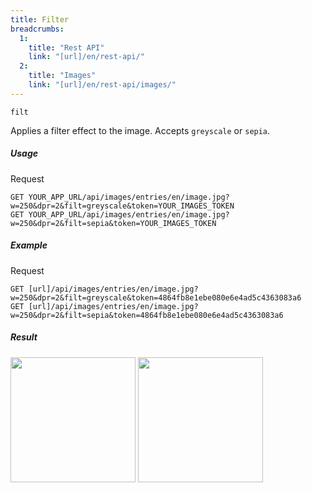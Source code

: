 ```yaml
---
title: Filter
breadcrumbs:
  1:
    title: "Rest API"
    link: "[url]/en/rest-api/"
  2:
    title: "Images"
    link: "[url]/en/rest-api/images/"
---
```


`filt`

Applies a filter effect to the image. Accepts `greyscale` or `sepia`.

##### Usage

<div class="file-header">Request</div>

```http
GET YOUR_APP_URL/api/images/entries/en/image.jpg?w=250&dpr=2&filt=greyscale&token=YOUR_IMAGES_TOKEN
GET YOUR_APP_URL/api/images/entries/en/image.jpg?w=250&dpr=2&filt=sepia&token=YOUR_IMAGES_TOKEN
```

##### Example

<div class="file-header">Request</div>

```http
GET [url]/api/images/entries/en/image.jpg?w=250&dpr=2&filt=greyscale&token=4864fb8e1ebe080e6e4ad5c4363083a6
GET [url]/api/images/entries/en/image.jpg?w=250&dpr=2&filt=sepia&token=4864fb8e1ebe080e6e4ad5c4363083a6
```

##### Result

<img width="200" class="inline" src="[url]/api/images/entries/en/image.jpg?w=200&dpr=2&filt=greyscale&token=4864fb8e1ebe080e6e4ad5c4363083a6">
<img width="200" class="inline" src="[url]/api/images/entries/en/image.jpg?w=200&dpr=2&filt=sepia&token=4864fb8e1ebe080e6e4ad5c4363083a6">
